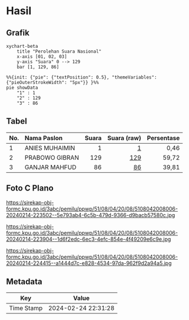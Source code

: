 # Hasil

## Grafik

```mermaid
xychart-beta
    title "Perolehan Suara Nasional"
    x-axis [01, 02, 03]
    y-axis "Suara" 0 --> 129
    bar [1, 129, 86]
```

```mermaid
%%{init: {"pie": {"textPosition": 0.5}, "themeVariables": {"pieOuterStrokeWidth": "5px"}} }%%
pie showData
    "1" : 1
    "2" : 129
    "3" : 86
```

## Tabel

| No. | Nama Paslon    | Suara | Suara (raw) | Persentase |
|:--- |:-------------- | -----:| -----------:| ----------:|
| 1   | ANIES MUHAIMIN | 1     | [1][p-1]    | 0,46       |
| 2   | PRABOWO GIBRAN | 129   | [129][p-2]  | 59,72      |
| 3   | GANJAR MAHFUD  | 86    | [86][p-3]   | 39,81      |


[p-1]: https://github.com/gigit-pemilu/pemilu-2024/blob/main/pilpres/hitung-suara/sub/51-bali/sub/08-buleleng/sub/04-banjar/sub/2008-pedawa/sub/006-tps/sub/paslon-1.txt
[p-2]: https://github.com/gigit-pemilu/pemilu-2024/blob/main/pilpres/hitung-suara/sub/51-bali/sub/08-buleleng/sub/04-banjar/sub/2008-pedawa/sub/006-tps/sub/paslon-2.txt
[p-3]: https://github.com/gigit-pemilu/pemilu-2024/blob/main/pilpres/hitung-suara/sub/51-bali/sub/08-buleleng/sub/04-banjar/sub/2008-pedawa/sub/006-tps/sub/paslon-3.txt

## Foto C Plano

https://sirekap-obj-formc.kpu.go.id/3abc/pemilu/ppwp/51/08/04/20/08/5108042008006-20240214-223502--5e793ab4-6c5b-479d-9366-d9bacb57580c.jpg

https://sirekap-obj-formc.kpu.go.id/3abc/pemilu/ppwp/51/08/04/20/08/5108042008006-20240214-223904--1d6f2edc-6ec3-4efc-854e-4f49209e6c9e.jpg

https://sirekap-obj-formc.kpu.go.id/3abc/pemilu/ppwp/51/08/04/20/08/5108042008006-20240214-224415--a1444d7c-e828-4534-97da-962f9d2a94a5.jpg


## Metadata

| Key        | Value               |
| ---------- | ------------------- |
| Time Stamp | 2024-02-24 22:31:28 |



